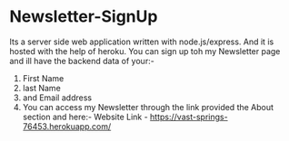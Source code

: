 # Newsletter-SignUp
Its a server side web application written with node.js/express.
And it is hosted with the help of heroku.
You can sign up toh my Newsletter page and ill have the backend data of your:-
1) First Name
2) last Name
3) and Email address
4) You can access my Newsletter through the link provided the About section and here:-
Website Link - https://vast-springs-76453.herokuapp.com/
